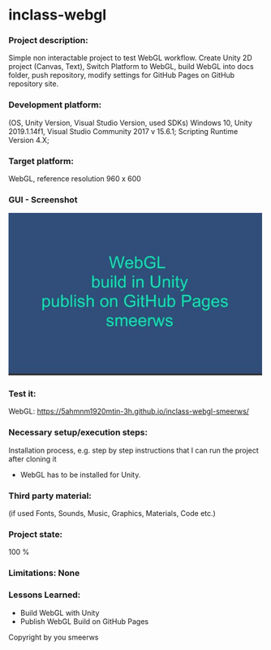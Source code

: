# inclass-webgl

### Project description: 
Simple non interactable project to test WebGL workflow. 
Create Unity 2D project (Canvas, Text), Switch Platform to WebGL, build WebGL into docs folder, push repository, modify settings for GitHub Pages on GitHub repository site. 

### Development platform: 
(OS, Unity Version, Visual Studio Version, used SDKs)
Windows 10, Unity 2019.1.14f1, Visual Studio Community 2017 v 15.6.1; Scripting Runtime Version 4.X;

### Target platform: 
WebGL, reference resolution 960 x 600 

### GUI - Screenshot 
<div>
<img src = "./Screenshots/sc-webgl.jpg" width = "500">
</div>

### Test it: 
WebGL: https://5ahmnm1920mtin-3h.github.io/inclass-webgl-smeerws/

### Necessary setup/execution steps: 
Installation process, e.g. step by step instructions that I can run the project after cloning it

* WebGL has to be installed for Unity. 

### Third party material: 
(if used Fonts, Sounds, Music, Graphics, Materials, Code etc.)

### Project state: 
100 %

### Limitations: None 

### Lessons Learned: 
* Build WebGL with Unity
* Publish WebGL Build on GitHub Pages

Copyright by you smeerws
